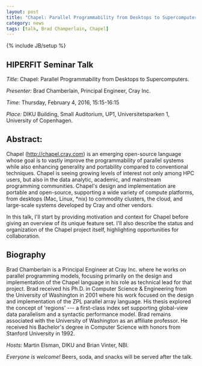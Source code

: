 ```yaml
---
layout: post
title: "Chapel: Parallel Programmability from Desktops to Supercomputers"
category: news
tags: [talk, Brad Champerlain, Chapel]
---
```

{% include JB/setup %}

## HIPERFIT Seminar Talk

_Title:_ Chapel: Parallel Programmability from Desktops to Supercomputers.

_Presenter:_ Brad Chamberlain, Principal Engineer, Cray Inc.

_Time:_ Thursday, February 4, 2016, 15:15-16:15

_Place:_ DIKU Building, Small Auditorium, UP1, Universitetsparken 1, University of Copenhagen.

## Abstract:

Chapel (http://chapel.cray.com) is an emerging open-source language
whose goal is to vastly improve the programmability of parallel
systems while also enhancing generality and portability compared to
conventional techniques.  Chapel is seeing growing levels of interest
not only among HPC users, but also in the data analytic, academic, and
mainstream programming communities.  Chapel's design and
implementation are portable and open-source, supporting a wide variety
of compute platforms, from desktops (Mac, Linux, *nix) to commodity
clusters, the cloud, and large-scale systems developed by Cray and
other vendors.

In this talk, I'll start by providing motivation and context for
Chapel before giving an overview of its unique feature set.  I'll also
describe the status and organization of the Chapel project itself,
highlighting opportunities for collaboration.

## Biography

Brad Chamberlain is a Principal Engineer at Cray Inc. where he works
on parallel programming models, focusing primarily on the design and
implementation of the Chapel language in his role as technical lead
for that project.  Brad received his Ph.D. in Computer Science &
Engineering from the University of Washington in 2001 where his work
focused on the design and implementation of the ZPL parallel array
language.  His thesis explored the concept of 'regions' --- a
first-class index set supporting global-view data parallelism and a
syntactic performance model.  Brad remains associated with the
University of Washington as an affiliate professor.  He received his
Bachelor's degree in Computer Science with honors from Stanford
University in 1992.

_Hosts:_ Martin Elsman, DIKU and Brian Vinter, NBI.

_Everyone is welcome!_ Beers, soda, and snacks will be served after the talk.